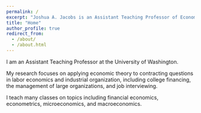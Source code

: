```yaml
---
permalink: /
excerpt: "Joshua A. Jacobs is an Assistant Teaching Professor of Economics at the University of Washington"
title: "Home"
author_profile: true
redirect_from: 
  - /about/
  - /about.html
---
```


I am an Assistant Teaching Professor at the University of Washington.

My research focuses on applying economic theory to contracting questions in labor economics and industrial organization, including college financing, the management of large organizations, and job interviewing.

I teach many classes on topics including financial economics, econometrics, microeconomics, and macroeconomics.